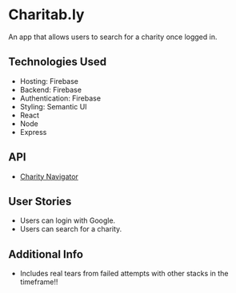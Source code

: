 # Charitab.ly
An app that allows users to search for a charity once logged in.

## Technologies Used
* Hosting: Firebase
* Backend: Firebase
* Authentication: Firebase
* Styling: Semantic UI
* React
* Node
* Express

## API
* [Charity Navigator](https://www.charitynavigator.org/index.cfm?bay=content.view&cpid=1397)

## User Stories
* Users can login with Google.
* Users can search for a charity.

## Additional Info
* Includes real tears from failed attempts with other stacks in the timeframe!!